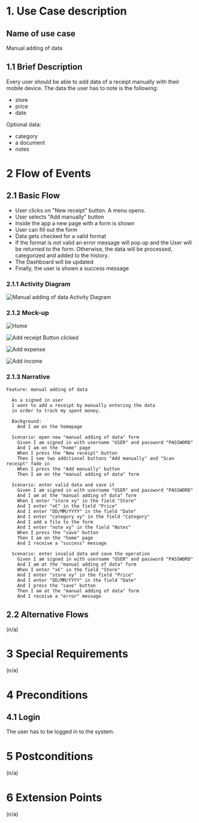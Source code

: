 # 1. Use Case description

## Name of use case

Manual adding of data

## 1.1 Brief Description

Every user should be able to add data of a receipt manually with their mobile device. The data the user has to note is the following:

- store
- price
- date

Optional data:

- category
- a document
- notes

# 2 Flow of Events

## 2.1 Basic Flow

- User clicks on "New receipt" button. A menu opens.
- User selects "Add manually" button
- Inside the app a new page with a form is shown
- User can fill out the form
- Data gets checked for a valid format
- If the format is not valid an error message will pop up and the User will be returned to the form. Otherwise, the data will be processed, categorized and added to the history.
- The Dashboard will be updated
- Finally, the user is shown a success message

### 2.1.1 Activity Diagram

![Manual adding of data Activity Diagram](./manual_adding_act_diagram.drawio.svg)

### 2.1.2 Mock-up

![Home](./home_menu.png)

![Add receipt Button clicked](./add_button_clicked.png)

![Add expense](./add_expense.png)

![Add income](./add_income.png)

### 2.1.3 Narrative

```gherkin
Feature: manual adding of data

  As a signed in user
  I want to add a receipt by manually entering the data
  in order to track my spent money.

  Background:
    And I am on the homepage

  Scenario: open new "manual adding of data" form
    Given I am signed in with username "USER" and password "PASSWORD"
    And I am on the "home" page
    When I press the "New receipt" button
    Then I see two additional buttons "Add manually" and "Scan receipt" fade in
    When I press the "Add manually" button
    Then I am on the "manual adding of data" form

  Scenario: enter valid data and save it
    Given I am signed in with username "USER" and password "PASSWORD"
    And I am at the "manual adding of data" form
    When I enter "store xy" in the field "Store"
    And I enter "x€" in the field "Price"
    And I enter "DD/MM/YYYY" in the field "Date"
    And I enter "category xy" in the field "Category"
    And I add a file to the form
    And I enter "note xy" in the field "Notes"
    When I press the "save" button
    Then I am on the "home" page
    And I receive a "success" message

  Scenario: enter invalid data and save the operation
    Given I am signed in with username "USER" and password "PASSWORD"
    And I am at the "manual adding of data" form
    When I enter "x€" in the field "Store"
    And I enter "store xy" in the field "Price"
    And I enter "DD/MM/YYYY" in the field "Date"
    And I press the "save" button
    Then I am at the "manual adding of data" form
    And I receive a "error" message
```

## 2.2 Alternative Flows

(n/a)

# 3 Special Requirements

(n/a)

# 4 Preconditions

## 4.1 Login

The user has to be logged in to the system.

# 5 Postconditions

(n/a)

# 6 Extension Points

(n/a)
